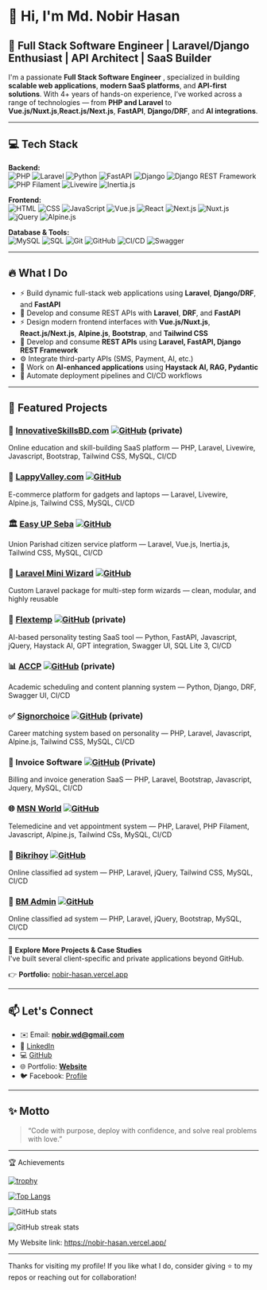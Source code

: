 # 👋 Hi, I'm Md. Nobir Hasan

## 🚀 Full Stack Software Engineer | Laravel/Django Enthusiast | API Architect | SaaS Builder

I'm a passionate **Full Stack Software Engineer** , specialized in building **scalable web applications**, **modern SaaS platforms**, and **API-first solutions**. With 4+ years of hands-on experience, I’ve worked across a range of technologies — from **PHP and Laravel** to **Vue.js/Nuxt.js**,**React.js/Next.js**, **FastAPI**, **Django/DRF**, and **AI integrations**.

---

## 💻 Tech Stack

**Backend:**  
![PHP](https://img.shields.io/badge/-PHP-777?style=flat&logo=php) ![Laravel](https://img.shields.io/badge/-Laravel-red?style=flat&logo=laravel) ![Python](https://img.shields.io/badge/-Python-3776AB?style=flat&logo=python) ![FastAPI](https://img.shields.io/badge/-FastAPI-009688?style=flat&logo=fastapi) ![Django](https://img.shields.io/badge/-Django-092E20?style=flat&logo=django) ![Django REST Framework](https://img.shields.io/badge/-DRF-ff1709?style=flat&logo=django) ![PHP Filament](https://img.shields.io/badge/-FilamentPHP-4e5d94?style=flat) ![Livewire](https://img.shields.io/badge/-Livewire-blueviolet?style=flat) ![Inertia.js](https://img.shields.io/badge/-Inertia.js-3c3c3c?style=flat)

**Frontend:**  
![HTML](https://img.shields.io/badge/-HTML5-E34F26?style=flat&logo=html5) ![CSS](https://img.shields.io/badge/-CSS3-1572B6?style=flat&logo=css3) ![JavaScript](https://img.shields.io/badge/-JavaScript-F7DF1E?style=flat&logo=javascript) ![Vue.js](https://img.shields.io/badge/-Vue.js-4FC08D?style=flat&logo=vue.js) ![React](https://img.shields.io/badge/-React-61DAFB?style=flat&logo=react) ![Next.js](https://img.shields.io/badge/-Next.js-black?style=flat&logo=next.js) ![Nuxt.js](https://img.shields.io/badge/-Nuxt.js-00C58E?style=flat&logo=nuxt.js) ![jQuery](https://img.shields.io/badge/-jQuery-0769AD?style=flat&logo=jquery) ![Alpine.js](https://img.shields.io/badge/-Alpine.js-8BC0D0?style=flat)

**Database & Tools:**  
![MySQL](https://img.shields.io/badge/-MySQL-4479A1?style=flat&logo=mysql) ![SQL](https://img.shields.io/badge/-SQL-003B57?style=flat&logo=database) ![Git](https://img.shields.io/badge/-Git-F05032?style=flat&logo=git) ![GitHub](https://img.shields.io/badge/-GitHub-181717?style=flat&logo=github) ![CI/CD](https://img.shields.io/badge/-CI%2FCD-0A0A0A?style=flat&logo=github-actions) ![Swagger](https://img.shields.io/badge/-Swagger-85EA2D?style=flat&logo=swagger)

---

## 🔥 What I Do
- ⚡ Build dynamic full-stack web applications using **Laravel**, **Django/DRF**, and **FastAPI**
- 🚀 Develop and consume REST APIs with **Laravel**, **DRF**, and **FastAPI**
- ⚡ Design modern frontend interfaces with **Vue.js/Nuxt.js**, **React.js/Next.js**, **Alpine.js**, **Bootstrap**, and **Tailwind CSS**
- 🔗 Develop and consume **REST APIs** using **Laravel, FastAPI, Django REST Framework**
- ⚙️ Integrate third-party APIs (SMS, Payment, AI, etc.)
- 🧠 Work on **AI-enhanced applications** using **Haystack AI, RAG, Pydantic**
- 🚀 Automate deployment pipelines and CI/CD workflows

---

## 🌟 Featured Projects

### 🚀 [InnovativeSkillsBD.com](https://innovativeskillsbd.com)  [![GitHub](https://img.shields.io/badge/🔗%20GitHub-181717?style=flat&logo=github)](https://github.com/Innovative-Skills-Ltd/innovativeskills-bd) (private)
Online education and skill-building SaaS platform — PHP, Laravel, Livewire, Javascript, Bootstrap, Tailwind CSS, MySQL, CI/CD

### 🛒 [LappyValley.com](https://lappyvalley.com) [![GitHub](https://img.shields.io/badge/🔗%20GitHub-181717?style=flat&logo=github)](https://github.com/md-nobir-hasan/Lappy-Valley)
E-commerce platform for gadgets and laptops — Laravel, Livewire, Alpine.js, Tailwind CSS, MySQL, CI/CD

### 🏛️ [Easy UP Seba](https://github.com/md-nobir-hasan/easy-up-seba) [![GitHub](https://img.shields.io/badge/🔗%20GitHub-181717?style=flat&logo=github)](https://github.com/md-nobir-hasan/easy-up-seba)
Union Parishad citizen service platform — Laravel, Vue.js, Inertia.js, Tailwind CSS, MySQL, CI/CD

### 🧩 [Laravel Mini Wizard](https://github.com/md-nobir-hasan/laravel-mini-wizard) [![GitHub](https://img.shields.io/badge/🔗%20GitHub-181717?style=flat&logo=github)](https://github.com/md-nobir-hasan/laravel-mini-wizard)
Custom Laravel package for multi-step form wizards — clean, modular, and highly reusable

### 🧠 [Flextemp](https://personalitytest.innovativeskillsbd.com/) [![GitHub](https://img.shields.io/badge/🔗%20GitHub-181717?style=flat&logo=github)](https://github.com/md-nobir-hasan/fastapi-personality-test) (private)
AI-based personality testing SaaS tool — Python, FastAPI, Javascript, jQuery, Haystack AI, GPT integration, Swagger UI, SQL Lite 3, CI/CD

### 📊 [ACCP](https://accp.mibpromotions.com/) [![GitHub](https://img.shields.io/badge/🔗%20GitHub-181717?style=flat&logo=github)](https://github.com/Innovative-Skills-Ltd/Accp-Backend) (private)
Academic scheduling and content planning system — Python, Django, DRF, Swagger UI, CI/CD

### ✅ [Signorchoice](https://signorchoice.com/) [![GitHub](https://img.shields.io/badge/🔗%20GitHub-181717?style=flat&logo=github)](https://github.com/md-nobir-hasan/signorchoice) (private)
Career matching system based on personality — PHP, Laravel, Javascript, Alpine.js, Tailwind CSS, MySQL, CI/CD

### 🧾 Invoice Software [![GitHub](https://img.shields.io/badge/🔗%20GitHub-181717?style=flat&logo=github)](https://github.com/md-nobir-hasan/invoice-software) (Private)
Billing and invoice generation SaaS — PHP, Laravel, Bootstrap, Javascript, Jquery, MySQL, CI/CD

### 🌐 [MSN World](https://msnworld.net/) [![GitHub](https://img.shields.io/badge/🔗%20GitHub-181717?style=flat&logo=github)](https://github.com/md-nobir-hasan/msnworld.net)
Telemedicine and vet appointment system — PHP, Laravel, PHP Filament, Javascript, Alpine.js, Tailwind CSs, MySQL, CI/CD

### 📁 [Bikrihoy](https://bikrihoy.com/) [![GitHub](https://img.shields.io/badge/🔗%20GitHub-181717?style=flat&logo=github)](https://github.com/md-nobir-hasan/bikrihoy.com)
Online classified ad system — PHP, Laravel, jQuery, Tailwind CSS, MySQL, CI/CD


### 📁 [BM Admin](https://ads.e-businessclinic.com/) [![GitHub](https://img.shields.io/badge/🔗%20GitHub-181717?style=flat&logo=github)](https://github.com/md-nobir-hasan/bm-admin)
Online classified ad system — PHP, Laravel, jQuery, Bootstrap, MySQL, CI/CD



---


🔎 **Explore More Projects & Case Studies**  
I've built several client-specific and private applications beyond GitHub.  

👉 **Portfolio:** [nobir-hasan.vercel.app](https://nobir-hasan.vercel.app)

---

## 📫 Let's Connect

- ✉️ Email: **nobir.wd@gmail.com**  
- 💼 [LinkedIn](https://www.linkedin.com/in/md-nobir-hasan)  
- 💻 [GitHub](https://github.com/md-nobir-hasan)  
- 🌐 Portfolio: **[Website](https://nobir-hasan.vercel.app/)**  
- 🐦 Facebook: [Profile](https://www.facebook.com/nobir.sau)

---

## ✨ Motto

> “Code with purpose, deploy with confidence, and solve real problems with love.”





---



🏆 Achievements

[![trophy](https://github-profile-trophy.vercel.app/?username=Md-Nobir-Hasan)](https://github.com/ryo-ma/github-profile-trophy)

[![Top Langs](https://github-readme-stats.vercel.app/api/top-langs/?username=Md-Nobir-Hasan)](https://github.com/anuraghazra/github-readme-stats)

![GitHub stats](https://github-readme-stats.vercel.app/api?username=Md-Nobir-Hasan&show_icons=true)  


![GitHub streak stats](https://github-readme-streak-stats.herokuapp.com/?user=Md-Nobir-Hasan)  


My Website link: https://nobir-hasan.vercel.app/

---

Thanks for visiting my profile! If you like what I do, consider giving ⭐ to my repos or reaching out for collaboration!
